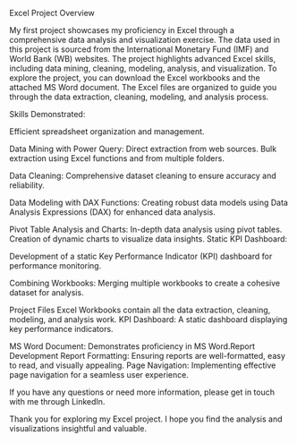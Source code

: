 Excel Project Overview

My first project showcases my proficiency in Excel through a comprehensive data analysis and visualization exercise. The data used in this project is sourced from the International Monetary Fund (IMF) and World Bank (WB) websites. The project highlights advanced Excel skills, including data mining, cleaning, modeling, analysis, and visualization. To explore the project, you can download the Excel workbooks and the attached MS Word document. The Excel files are organized to guide you through the data extraction, cleaning, modeling, and analysis process. 


Skills Demonstrated:

Efficient spreadsheet organization and management. 

Data Mining with Power Query:
Direct extraction from web sources. Bulk extraction using Excel functions and from multiple folders. 

Data Cleaning:
Comprehensive dataset cleaning to ensure accuracy and reliability. 

Data Modeling with DAX Functions:
Creating robust data models using Data Analysis Expressions (DAX) for enhanced data analysis. 

Pivot Table Analysis and Charts:
In-depth data analysis using pivot tables. Creation of dynamic charts to visualize data insights. Static KPI Dashboard:

Development of a static Key Performance Indicator (KPI) dashboard for performance monitoring. 

Combining Workbooks:
Merging multiple workbooks to create a cohesive dataset for analysis. 

Project Files 
Excel Workbooks contain all the data extraction, cleaning, modeling, and analysis work. KPI Dashboard: A static dashboard displaying key performance indicators. 

MS Word Document: Demonstrates proficiency in MS Word.Report Development Report Formatting: Ensuring reports are well-formatted, easy to read, and visually appealing. Page Navigation: Implementing effective page navigation for a seamless user experience.  

If you have any questions or need more information, please get in touch with me through LinkedIn.

Thank you for exploring my Excel project. I hope you find the analysis and visualizations insightful and valuable.
